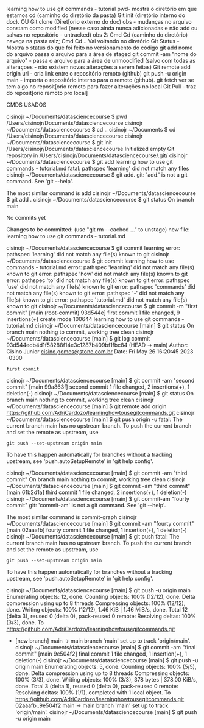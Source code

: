 learning how to use git commands - tutorial
pwd- mostra o diretório em que estamos
cd (caminho do diretório da pasta)
Git init (diretório interno do doc). OU Git clone (Diret[orio externo do doc) 
obs - mudanças no arquivo constam como modified (nesse caso ainda nunca adicionadas e não add ou salvas no repositório - untracked)
obs 2: Cmd Cd (caminho do diretório) navega na pasta raiz; Cmd Cd .. Vai voltando no diretório
Git Status - Mostra o status do que foi feito no versionamento do código
git add nome do arquivo passa o arquivo para a área de staged
git commit -am "nome do arquivo" - passa o arquivo para a área de unmoodified (salvo com todas as alteraçoes - não existem novas alterações a serem feitas)
Git remote add origin url - cria link entre o repositório remoto (github)
git push -u origin main - importa o repositório interno para o remoto (github).
git fetch ver se tem algo no reposit[orio remoto para fazer alterações no local
Git Pull - traz do reposit[orio remoto pro local]


CMDS USADOS 

cisinojr ~/Documents/datasciencecourse  $ pwd
/Users/cisinojr/Documents/datasciencecourse
cisinojr ~/Documents/datasciencecourse  $ cd ..
cisinojr ~/Documents  $ cd /Users/cisinojr/Documents/datasciencecourse
cisinojr ~/Documents/datasciencecourse  $ git init /Users/cisinojr/Documents/datasciencecourse 
Initialized empty Git repository in /Users/cisinojr/Documents/datasciencecourse/.git/
cisinojr ~/Documents/datasciencecourse  $ git add learning how to use git commands - tutorial.md
fatal: pathspec 'learning' did not match any files
cisinojr ~/Documents/datasciencecourse  $ git add.
git: 'add.' is not a git command. See 'git --help'.

The most similar command is
        add
cisinojr ~/Documents/datasciencecourse  $ git add .
cisinojr ~/Documents/datasciencecourse  $ git status
On branch main

No commits yet

Changes to be committed:
  (use "git rm --cached <file>..." to unstage)
        new file:   learning how to use git commands - tutorial.md

cisinojr ~/Documents/datasciencecourse  $ git commit learning 
error: pathspec 'learning' did not match any file(s) known to git
cisinojr ~/Documents/datasciencecourse  $ git commit learning how to use commands - tutorial.md
error: pathspec 'learning' did not match any file(s) known to git
error: pathspec 'how' did not match any file(s) known to git
error: pathspec 'to' did not match any file(s) known to git
error: pathspec 'use' did not match any file(s) known to git
error: pathspec 'commands' did not match any file(s) known to git
error: pathspec '-' did not match any file(s) known to git
error: pathspec 'tutorial.md' did not match any file(s) known to git
cisinojr ~/Documents/datasciencecourse  $ git commit -m "first commit"
[main (root-commit) 93d544e] first commit
 1 file changed, 9 insertions(+)
 create mode 100644 learning how to use git commands - tutorial.md
cisinojr ~/Documents/datasciencecourse [main] $ git status
On branch main
nothing to commit, working tree clean
cisinojr ~/Documents/datasciencecourse [main] $ git log
commit 93d544edb4d1f58288f14e3c1287b409bf1fbc84 (HEAD -> main)
Author: Cisino Junior <cisino.gomes@stone.com.br>
Date:   Fri May 26 16:20:45 2023 -0300

    first commit
cisinojr ~/Documents/datasciencecourse [main] $ git commit -am "second commit"
[main 99a863f] second commit
 1 file changed, 2 insertions(+), 1 deletion(-)
cisinojr ~/Documents/datasciencecourse [main] $ git status
On branch main
nothing to commit, working tree clean
cisinojr ~/Documents/datasciencecourse [main] $ git remote add origin https://github.com/AdriCardozo/learninghowtousegitcommands.git
cisinojr ~/Documents/datasciencecourse [main] $ git push origin -u
fatal: The current branch main has no upstream branch.
To push the current branch and set the remote as upstream, use

    git push --set-upstream origin main

To have this happen automatically for branches without a tracking
upstream, see 'push.autoSetupRemote' in 'git help config'.

cisinojr ~/Documents/datasciencecourse [main] $ git commit -am "third commit"
On branch main
nothing to commit, working tree clean
cisinojr ~/Documents/datasciencecourse [main] $ git commit -am "third commit"
[main 61b2d1a] third commit
 1 file changed, 2 insertions(+), 1 deletion(-)
cisinojr ~/Documents/datasciencecourse [main] $ git commit-am "fourty commit" 
git: 'commit-am' is not a git command. See 'git --help'.

The most similar command is
        commit-graph
cisinojr ~/Documents/datasciencecourse [main] $ git commit -am "fourty commit"
[main 02aaafb] fourty commit
 1 file changed, 1 insertion(+), 1 deletion(-)
cisinojr ~/Documents/datasciencecourse [main] $ git push 
fatal: The current branch main has no upstream branch.
To push the current branch and set the remote as upstream, use

    git push --set-upstream origin main

To have this happen automatically for branches without a tracking
upstream, see 'push.autoSetupRemote' in 'git help config'.

cisinojr ~/Documents/datasciencecourse [main] $  git push -u origin main 
Enumerating objects: 12, done.
Counting objects: 100% (12/12), done.
Delta compression using up to 8 threads
Compressing objects: 100% (12/12), done.
Writing objects: 100% (12/12), 1.46 KiB | 1.46 MiB/s, done.
Total 12 (delta 3), reused 0 (delta 0), pack-reused 0
remote: Resolving deltas: 100% (3/3), done.
To https://github.com/AdriCardozo/learninghowtousegitcommands.git
 * [new branch]      main -> main
branch 'main' set up to track 'origin/main'.
cisinojr ~/Documents/datasciencecourse [main] $ git commit -am "final commit"
[main 9e504f2] final commit
 1 file changed, 1 insertion(+), 1 deletion(-)
cisinojr ~/Documents/datasciencecourse [main] $ git push -u origin main
Enumerating objects: 5, done.
Counting objects: 100% (5/5), done.
Delta compression using up to 8 threads
Compressing objects: 100% (3/3), done.
Writing objects: 100% (3/3), 378 bytes | 378.00 KiB/s, done.
Total 3 (delta 1), reused 0 (delta 0), pack-reused 0
remote: Resolving deltas: 100% (1/1), completed with 1 local object.
To https://github.com/AdriCardozo/learninghowtousegitcommands.git
   02aaafb..9e504f2  main -> main
branch 'main' set up to track 'origin/main'.
cisinojr ~/Documents/datasciencecourse [main] $ git push -u origin main       
